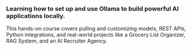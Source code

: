### Learning how to set up and use Ollama to build powerful AI applications locally.

This hands-on course covers pulling and customizing models, REST APIs, Python integrations, and real-world projects like a Grocery List Organizer, RAG System, and an AI Recruiter Agency.
